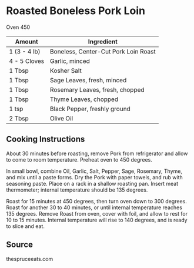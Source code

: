 # Roasted Boneless Pork Loin

Oven 450

|Amount | Ingredient|
|----|----|
1 (3 - 4 lb) | Boneless, Center-Cut Pork Loin Roast
4 - 5 Cloves | Garlic, minced
1 Tbsp | Kosher Salt
1 Tbsp | Sage Leaves, fresh, minced
1 Tbsp | Rosemary Leaves, fresh, chopped
1 Tbsp | Thyme Leaves, chopped
1 tsp | Black Pepper, freshly ground
2 Tbsp | Olive Oil

## Cooking Instructions

About 30 minutes before roasting, remove Pork from refrigerator and allow to come to room temperature.
Preheat oven to 450 degrees.

In small bowl, combine Oil, Garlic, Salt, Pepper, Sage, Rosemary, Thyme, and mix until a paste forms.
Dry the Pork with paper towels, and rub with seasoning paste.
Place on a rack in a shallow roasting pan.
Insert meat thermometer; internal temperature should be 135 degrees.

Roast for 15 minutes at 450 degrees, then turn oven down to 300 degrees.
Roast for another 30 to 40 minutes, or until internal temperature reaches 135 degrees.
Remove Roast from oven, cover with foil, and allow to rest for 10 to 15 minutes.
Internal temperature will rise to 140 degrees, and is ready to slice and eat.

## Source
thespruceeats.com

